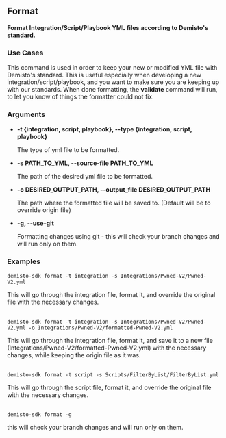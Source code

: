 ## Format

**Format Integration/Script/Playbook YML files according to Demisto's standard.**

### Use Cases
This command is used in order to keep your new or modified YML file with Demisto's standard. This is useful especially
when developing a new integration/script/playbook, and you want to make sure you are keeping up with our standards.
When done formatting, the **validate** command will run, to let you know of things the formatter could not fix.

### Arguments
* **-t {integration, script, playbook}, --type {integration, script, playbook}**

    The type of yml file to be formatted.

* **-s PATH_TO_YML, --source-file PATH_TO_YML**

    The path of the desired yml file to be formatted.

* **-o DESIRED_OUTPUT_PATH, --output_file DESIRED_OUTPUT_PATH**

    The path where the formatted file will be saved to. (Default will be to override origin file)
   
* **-g, --use-git**
    
    Formatting changes using git - this will check your branch changes and will run only on them.

### Examples
```
demisto-sdk format -t integration -s Integrations/Pwned-V2/Pwned-V2.yml
```
This will go through the integration file, format it, and override the original file with the necessary changes.
<br/><br/>
```
demisto-sdk format -t integration -s Integrations/Pwned-V2/Pwned-V2.yml -o Integrations/Pwned-V2/formatted-Pwned-V2.yml
```
This will go through the integration file, format it, and save it to a new file
(Integrations/Pwned-V2/formatted-Pwned-V2.yml) with the necessary changes, while keeping the origin file as it was.
<br/><br/>
```
demisto-sdk format -t script -s Scripts/FilterByList/FilterByList.yml
```
This will go through the script file, format it, and override the original file with the necessary changes.
<br/><br/>
```
demisto-sdk format -g
```
this will check your branch changes and will run only on them.
